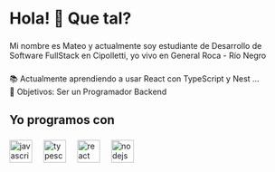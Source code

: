<h1 align="left">Hola! 👋 Que tal?</h1>

###

<p align="left">Mi nombre es Mateo y actualmente soy estudiante de Desarrollo de Software FullStack en Cipolletti, yo vivo en General Roca - Río Negro</p>

###

<p align="left">📚 Actualmente aprendiendo a usar React con TypeScript y Nest ...<br>🎯 Objetivos: Ser un Programador Backend<br></p>

###

<h2 align="left">Yo programos con</h2>

###

<div align="left">
  <img src="https://cdn.jsdelivr.net/gh/devicons/devicon/icons/javascript/javascript-original.svg" height="40" alt="javascript logo"  />
  <img width="12" />
  <img src="https://cdn.jsdelivr.net/gh/devicons/devicon/icons/typescript/typescript-original.svg" height="40" alt="typescript logo"  />
  <img width="12" />
  <img src="https://cdn.jsdelivr.net/gh/devicons/devicon/icons/react/react-original.svg" height="40" alt="react logo"  />
  <img width="12" />
  <img src="https://cdn.jsdelivr.net/gh/devicons/devicon/icons/nodejs/nodejs-original.svg" height="40" alt="nodejs logo"  />
  <img width="12" />
</div>

###
